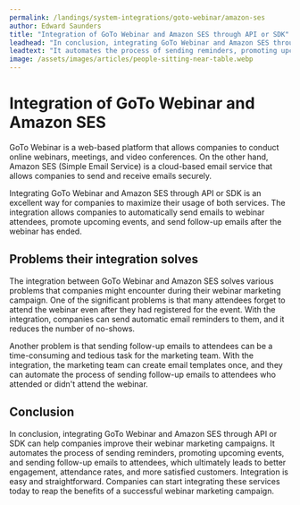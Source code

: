 ```yaml
---
permalink: /landings/system-integrations/goto-webinar/amazon-ses
author: Edward Saunders
title: "Integration of GoTo Webinar and Amazon SES through API or SDK"
leadhead: "In conclusion, integrating GoTo Webinar and Amazon SES through API or SDK can help companies improve their webinar marketing campaigns"
leadtext: "It automates the process of sending reminders, promoting upcoming events, and sending follow-up emails to attendees, which ultimately leads to better engagement, attendance rates, and more satisfied customers. Integration is easy and straightforward. Companies can start integrating these services today to reap the benefits of a successful webinar marketing campaign."
image: /assets/images/articles/people-sitting-near-table.webp
---
```

<div class="arttext">	<h1>Integration of GoTo Webinar and Amazon SES</h1>
	<p>GoTo Webinar is a web-based platform that allows companies to conduct online webinars, meetings, and video conferences. On the other hand, Amazon SES (Simple Email Service) is a cloud-based email service that allows companies to send and receive emails securely.</p>
	<p>Integrating GoTo Webinar and Amazon SES through API or SDK is an excellent way for companies to maximize their usage of both services. The integration allows companies to automatically send emails to webinar attendees, promote upcoming events, and send follow-up emails after the webinar has ended.</p>
	<h2>Problems their integration solves</h2>
	<p>The integration between GoTo Webinar and Amazon SES solves various problems that companies might encounter during their webinar marketing campaign. One of the significant problems is that many attendees forget to attend the webinar even after they had registered for the event. With the integration, companies can send automatic email reminders to them, and it reduces the number of no-shows.</p>
	<p>Another problem is that sending follow-up emails to attendees can be a time-consuming and tedious task for the marketing team. With the integration, the marketing team can create email templates once, and they can automate the process of sending follow-up emails to attendees who attended or didn't attend the webinar.</p>
	<h2>Conclusion</h2>
	<p>In conclusion, integrating GoTo Webinar and Amazon SES through API or SDK can help companies improve their webinar marketing campaigns. It automates the process of sending reminders, promoting upcoming events, and sending follow-up emails to attendees, which ultimately leads to better engagement, attendance rates, and more satisfied customers. Integration is easy and straightforward. Companies can start integrating these services today to reap the benefits of a successful webinar marketing campaign.</p>
</div>